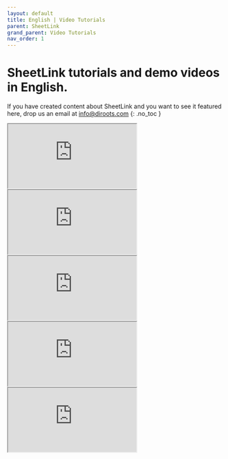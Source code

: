 ```yaml
---
layout: default
title: English | Video Tutorials
parent: SheetLink
grand_parent: Video Tutorials
nav_order: 1
---
```


# SheetLink tutorials and demo videos in English.
If you have created content about SheetLink and you want to see it featured here, drop us an email at info@diroots.com
{: .no_toc }

 <div class="di-iframe-container">
  <iframe
  title="DiRootsOne | Revit to Google Sheets with SheetLink"
  class="di-responsive-iframe" 
  src="https://www.youtube.com/embed/fpCf5N-WVdc?si=4dfJc9XRDhGw0cAo">
  </iframe>
</div> 

<div class="empty-space-small"></div>

 <div class="di-iframe-container">
  <iframe
  title="Revit | SheetLink - Export/Import Project Standards"
  class="di-responsive-iframe" 
  src="https://www.youtube.com/embed/QRmhbeNItQU">
  </iframe>
</div> 

<div class="empty-space-small"></div>

 <div class="di-iframe-container">
  <iframe
  title="Revit | SheetLink - Create Rooms and Spaces"
  class="di-responsive-iframe" 
  src="https://www.youtube.com/embed/3rlV2ltk3Vk">
  </iframe>
</div> 

<div class="empty-space-small"></div>

 <div class="di-iframe-container">
  <iframe
  title="Editing data in Revit Schedules - Simple &amp; Easy"
  class="di-responsive-iframe" 
  src="https://www.youtube.com/embed/zjVcbjpNtbg">
  </iframe>
</div> 

<div class="empty-space-small"></div>

 <div class="di-iframe-container">
  <iframe
  title="SheetLink | Revit - Excel | Export/Import Panel Schedules"
  class="di-responsive-iframe" 
  src="https://www.youtube.com/embed/OfHfKFp8tns">
  </iframe>
</div> 